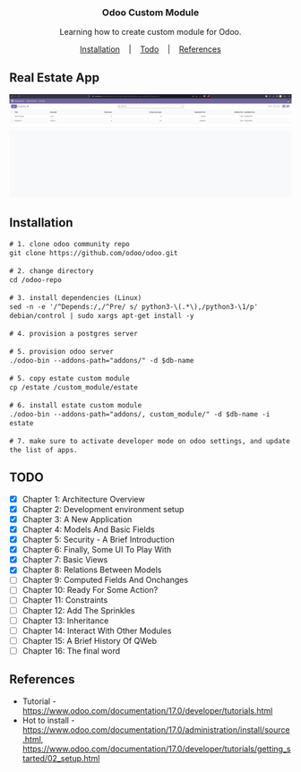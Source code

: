 <h3 align=center>Odoo Custom Module</h3>
<p align=center>
  <span>Learning how to create custom module for Odoo.</span>
</p>

<p align="center">
  <a href="#installation">Installation</a>
  &nbsp;&nbsp;&nbsp;|&nbsp;&nbsp;&nbsp;
  <a href="#todo">Todo</a>
  &nbsp;&nbsp;&nbsp;|&nbsp;&nbsp;&nbsp;
  <a href="#references">References</a>
</p>

## Real Estate App
![real estate module](docs/real-estate-app.png)


## Installation 

```console
# 1. clone odoo community repo
git clone https://github.com/odoo/odoo.git

# 2. change directory
cd /odoo-repo

# 3. install dependencies (Linux) 
sed -n -e '/^Depends:/,/^Pre/ s/ python3-\(.*\),/python3-\1/p' debian/control | sudo xargs apt-get install -y

# 4. provision a postgres server

# 5. provision odoo server
./odoo-bin --addons-path="addons/" -d $db-name

# 5. copy estate custom module
cp /estate /custom_module/estate

# 6. install estate custom module
./odoo-bin --addons-path="addons/, custom_module/" -d $db-name -i estate

# 7. make sure to activate developer mode on odoo settings, and update the list of apps.
```

## TODO

- [x] Chapter 1: Architecture Overview
- [x] Chapter 2: Development environment setup
- [x] Chapter 3: A New Application
- [x] Chapter 4: Models And Basic Fields
- [x] Chapter 5: Security - A Brief Introduction
- [x] Chapter 6: Finally, Some UI To Play With
- [x] Chapter 7: Basic Views
- [x] Chapter 8: Relations Between Models
- [ ] Chapter 9: Computed Fields And Onchanges
- [ ] Chapter 10: Ready For Some Action?
- [ ] Chapter 11: Constraints
- [ ] Chapter 12: Add The Sprinkles
- [ ] Chapter 13: Inheritance
- [ ] Chapter 14: Interact With Other Modules
- [ ] Chapter 15: A Brief History Of QWeb
- [ ] Chapter 16: The final word

## References
- Tutorial - https://www.odoo.com/documentation/17.0/developer/tutorials.html 
- Hot to install - https://www.odoo.com/documentation/17.0/administration/install/source.html, https://www.odoo.com/documentation/17.0/developer/tutorials/getting_started/02_setup.html


